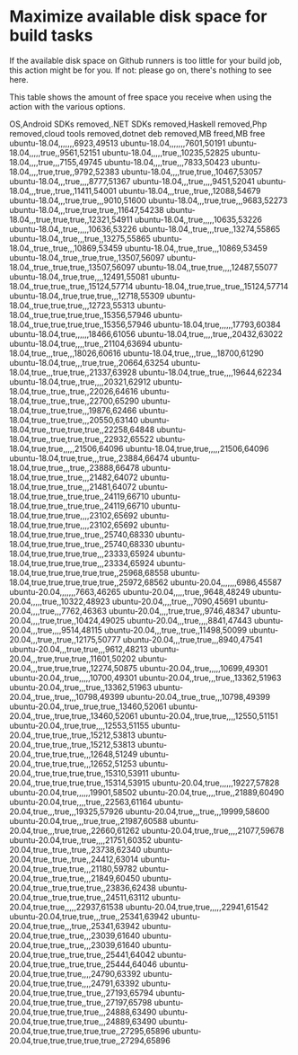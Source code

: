 # Maximize available disk space for build tasks

If the available disk space on Github runners is too little for your build job, this action might be for you.
If not: please go on, there's nothing to see here.

This table shows the amount of free space you receive when using the action with the various options.

OS,Android SDKs removed,.NET SDKs removed,Haskell removed,Php removed,cloud tools removed,dotnet deb removed,MB freed,MB free
ubuntu-18.04,,,,,,,6923,49513
ubuntu-18.04,,,,,,,7601,50191
ubuntu-18.04,,,,,true,,9561,52151
ubuntu-18.04,,,,,true,,10235,52825
ubuntu-18.04,,,,true,,,7155,49745
ubuntu-18.04,,,,true,,,7833,50423
ubuntu-18.04,,,,true,true,,9792,52383
ubuntu-18.04,,,,true,true,,10467,53057
ubuntu-18.04,,,true,,,,8777,51367
ubuntu-18.04,,,true,,,,9451,52041
ubuntu-18.04,,,true,,true,,11411,54001
ubuntu-18.04,,,true,,true,,12088,54679
ubuntu-18.04,,,true,true,,,9010,51600
ubuntu-18.04,,,true,true,,,9683,52273
ubuntu-18.04,,,true,true,true,,11647,54238
ubuntu-18.04,,,true,true,true,,12321,54911
ubuntu-18.04,,true,,,,,10635,53226
ubuntu-18.04,,true,,,,,10636,53226
ubuntu-18.04,,true,,,true,,13274,55865
ubuntu-18.04,,true,,,true,,13275,55865
ubuntu-18.04,,true,,true,,,10869,53459
ubuntu-18.04,,true,,true,,,10869,53459
ubuntu-18.04,,true,,true,true,,13507,56097
ubuntu-18.04,,true,,true,true,,13507,56097
ubuntu-18.04,,true,true,,,,12487,55077
ubuntu-18.04,,true,true,,,,12491,55081
ubuntu-18.04,,true,true,,true,,15124,57714
ubuntu-18.04,,true,true,,true,,15124,57714
ubuntu-18.04,,true,true,true,,,12718,55309
ubuntu-18.04,,true,true,true,,,12723,55313
ubuntu-18.04,,true,true,true,true,,15356,57946
ubuntu-18.04,,true,true,true,true,,15356,57946
ubuntu-18.04,true,,,,,,17793,60384
ubuntu-18.04,true,,,,,,18466,61056
ubuntu-18.04,true,,,,true,,20432,63022
ubuntu-18.04,true,,,,true,,21104,63694
ubuntu-18.04,true,,,true,,,18026,60616
ubuntu-18.04,true,,,true,,,18700,61290
ubuntu-18.04,true,,,true,true,,20664,63254
ubuntu-18.04,true,,,true,true,,21337,63928
ubuntu-18.04,true,,true,,,,19644,62234
ubuntu-18.04,true,,true,,,,20321,62912
ubuntu-18.04,true,,true,,true,,22026,64616
ubuntu-18.04,true,,true,,true,,22700,65290
ubuntu-18.04,true,,true,true,,,19876,62466
ubuntu-18.04,true,,true,true,,,20550,63140
ubuntu-18.04,true,,true,true,true,,22258,64848
ubuntu-18.04,true,,true,true,true,,22932,65522
ubuntu-18.04,true,true,,,,,21506,64096
ubuntu-18.04,true,true,,,,,21506,64096
ubuntu-18.04,true,true,,,true,,23884,66474
ubuntu-18.04,true,true,,,true,,23888,66478
ubuntu-18.04,true,true,,true,,,21482,64072
ubuntu-18.04,true,true,,true,,,21481,64072
ubuntu-18.04,true,true,,true,true,,24119,66710
ubuntu-18.04,true,true,,true,true,,24119,66710
ubuntu-18.04,true,true,true,,,,23102,65692
ubuntu-18.04,true,true,true,,,,23102,65692
ubuntu-18.04,true,true,true,,true,,25740,68330
ubuntu-18.04,true,true,true,,true,,25740,68330
ubuntu-18.04,true,true,true,true,,,23333,65924
ubuntu-18.04,true,true,true,true,,,23334,65924
ubuntu-18.04,true,true,true,true,true,,25968,68558
ubuntu-18.04,true,true,true,true,true,,25972,68562
ubuntu-20.04,,,,,,,6986,45587
ubuntu-20.04,,,,,,,7663,46265
ubuntu-20.04,,,,,true,,9648,48249
ubuntu-20.04,,,,,true,,10322,48923
ubuntu-20.04,,,,true,,,7090,45691
ubuntu-20.04,,,,true,,,7762,46363
ubuntu-20.04,,,,true,true,,9746,48347
ubuntu-20.04,,,,true,true,,10424,49025
ubuntu-20.04,,,true,,,,8841,47443
ubuntu-20.04,,,true,,,,9514,48115
ubuntu-20.04,,,true,,true,,11498,50099
ubuntu-20.04,,,true,,true,,12175,50777
ubuntu-20.04,,,true,true,,,8940,47541
ubuntu-20.04,,,true,true,,,9612,48213
ubuntu-20.04,,,true,true,true,,11601,50202
ubuntu-20.04,,,true,true,true,,12274,50875
ubuntu-20.04,,true,,,,,10699,49301
ubuntu-20.04,,true,,,,,10700,49301
ubuntu-20.04,,true,,,true,,13362,51963
ubuntu-20.04,,true,,,true,,13362,51963
ubuntu-20.04,,true,,true,,,10798,49399
ubuntu-20.04,,true,,true,,,10798,49399
ubuntu-20.04,,true,,true,true,,13460,52061
ubuntu-20.04,,true,,true,true,,13460,52061
ubuntu-20.04,,true,true,,,,12550,51151
ubuntu-20.04,,true,true,,,,12553,51155
ubuntu-20.04,,true,true,,true,,15212,53813
ubuntu-20.04,,true,true,,true,,15212,53813
ubuntu-20.04,,true,true,true,,,12648,51249
ubuntu-20.04,,true,true,true,,,12652,51253
ubuntu-20.04,,true,true,true,true,,15310,53911
ubuntu-20.04,,true,true,true,true,,15314,53915
ubuntu-20.04,true,,,,,,19227,57828
ubuntu-20.04,true,,,,,,19901,58502
ubuntu-20.04,true,,,,true,,21889,60490
ubuntu-20.04,true,,,,true,,22563,61164
ubuntu-20.04,true,,,true,,,19325,57926
ubuntu-20.04,true,,,true,,,19999,58600
ubuntu-20.04,true,,,true,true,,21987,60588
ubuntu-20.04,true,,,true,true,,22660,61262
ubuntu-20.04,true,,true,,,,21077,59678
ubuntu-20.04,true,,true,,,,21751,60352
ubuntu-20.04,true,,true,,true,,23738,62340
ubuntu-20.04,true,,true,,true,,24412,63014
ubuntu-20.04,true,,true,true,,,21180,59782
ubuntu-20.04,true,,true,true,,,21849,60450
ubuntu-20.04,true,,true,true,true,,23836,62438
ubuntu-20.04,true,,true,true,true,,24511,63112
ubuntu-20.04,true,true,,,,,22937,61538
ubuntu-20.04,true,true,,,,,22941,61542
ubuntu-20.04,true,true,,,true,,25341,63942
ubuntu-20.04,true,true,,,true,,25341,63942
ubuntu-20.04,true,true,,true,,,23039,61640
ubuntu-20.04,true,true,,true,,,23039,61640
ubuntu-20.04,true,true,,true,true,,25441,64042
ubuntu-20.04,true,true,,true,true,,25444,64046
ubuntu-20.04,true,true,true,,,,24790,63392
ubuntu-20.04,true,true,true,,,,24791,63392
ubuntu-20.04,true,true,true,,true,,27193,65794
ubuntu-20.04,true,true,true,,true,,27197,65798
ubuntu-20.04,true,true,true,true,,,24888,63490
ubuntu-20.04,true,true,true,true,,,24889,63490
ubuntu-20.04,true,true,true,true,true,,27295,65896
ubuntu-20.04,true,true,true,true,true,,27294,65896
